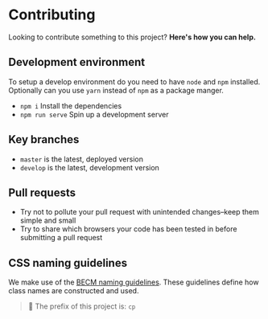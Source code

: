 # Contributing

Looking to contribute something to this project? **Here's how you can help.**

## Development environment

To setup a develop environment do you need to have `node` and `npm` installed. Optionally can you use `yarn` instead of `npm` as a package manger.

-   `npm i` Install the dependencies
-   `npm run serve` Spin up a development server

## Key branches

-   `master` is the latest, deployed version
-   `develop` is the latest, development version

## Pull requests

-   Try not to pollute your pull request with unintended changes–keep them simple and small
-   Try to share which browsers your code has been tested in before submitting a pull request

## CSS naming guidelines

We make use of the [BECM naming guidelines](https://github.com/jeroenrinzema/BECM). These guidelines define how class names are constructed and used.

> 🚧 The prefix of this project is: `cp`
